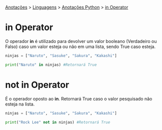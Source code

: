 <link rel="stylesheet" type="text/css" href="../../CSS/dark-theme.css">

[Anotações](../../) > [Linguagens](../Index.md) > [Anotações Python](./Index.md) > [in Operator](./inOperator.md)

# in Operator
O operador **in** é utilizado para devolver um valor booleano (Verdadeiro ou Falso) caso um valor esteja ou não em uma lista, sendo True caso esteja. 

```python
ninjas = ["Naruto", "Sasuke", "Sakura", "Kakashi"]

print("Naruto" in ninjas) #Retornará True
```
# not in Operator
É o operador oposto ao **in**. Retornará True caso o valor pesquisado não esteja na lista.

```python
ninjas = ["Naruto", "Sasuke", "Sakura", "Kakashi"]

print("Rock Lee" not in ninjas) #Retornará True
```